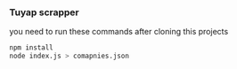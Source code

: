 ### Tuyap scrapper

you need to run these commands after cloning this projects
```bash
npm install 
node index.js > comapnies.json
```
